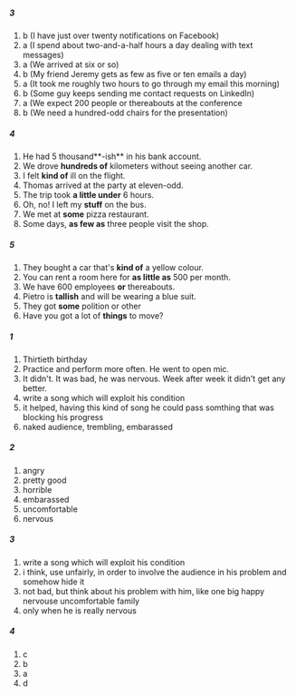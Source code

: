 ##### 3
1. b (I have just over twenty notifications on Facebook)
2. a (I spend about two-and-a-half hours a day dealing with text messages)
3. a (We arrived at six or so)
4. b (My friend Jeremy gets as few as five or ten emails a day)
5. a (It took me roughly two hours to go through my email this morning)
6. b (Some guy keeps sending me contact requests on LinkedIn)
7. a (We expect 200 people or thereabouts at the conference
8. b (We need a hundred-odd chairs for the presentation)

##### 4
1. He had 5 thousand**-ish** in his bank account.
2. We drove **hundreds of** kilometers without seeing another car.
3. I felt **kind of** ill on the flight.
4. Thomas arrived at the party at eleven-odd.
5. The trip took **a little under** 6 hours.
6. Oh, no! I left my **stuff** on the bus.
7. We met at **some** pizza restaurant.
8. Some days, **as few as** three people visit the shop.

##### 5
1. They bought a car that's **kind of** a yellow colour.
2. You can rent a room here for **as little as** 500 per month.
3. We have 600 employees **or** thereabouts.
4. Pietro is **tallish** and will be wearing a blue suit.
5. They got **some** polition or other
6. Have you got a lot of **things** to move?


##### 1
1. Thirtieth birthday
2. Practice and perform more often. He went to open mic.
3. It didn't. It was bad, he was nervous. Week after week it didn't get any better.
4. write a song which will exploit his condition
5. it helped, having this kind of song he could pass somthing that was blocking his progress
6. naked audience, trembling, embarassed

##### 2
1. angry
2. pretty good
3. horrible
4. embarassed
5. uncomfortable
6. nervous

##### 3
1. write a song which will exploit his condition
2. i think, use unfairly, in order to involve the audience in his problem and somehow hide it
3. not bad, but think about his problem with him, like one big happy nervouse uncomfortable family
4. only when he is really nervous

##### 4
1. c 
2. b
3. a
4. d

